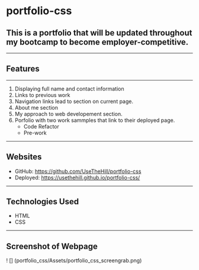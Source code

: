 # portfolio-css

## This is a portfolio that will be updated throughout my bootcamp to become employer-competitive.

---

## Features

---

1. Displaying full name and contact information
2. Links to previous work
3. Navigation links lead to section on current page.
4. About me section
5. My approach to web developement section.
6. Porfolio with two work sammples that link to their deployed page.
    * Code Refactor
    * Pre-work

---

## Websites
* GitHub: https://github.com/UseTheHill/portfolio-css
* Deployed: https://usethehill.github.io/portfolio-css/

---

## Technologies Used
* HTML
* CSS

---

## Screenshot of Webpage

! [] (portfolio_css/Assets/portfolio_css_screengrab.png)
